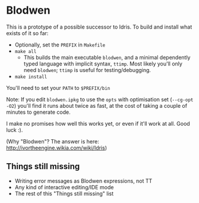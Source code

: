 Blodwen
=======

This is a prototype of a possible successor to Idris. To build and install 
what exists of it so far:

+ Optionally, set the `PREFIX` in `Makefile`
+ `make all`
  + This builds the main executable `blodwen`, and a minimal dependently
    typed language with implicit syntax, `ttimp`. Most likely you'll only
    need `blodwen`; `ttimp` is useful for testing/debugging.
+ `make install`

You'll need to set your `PATH` to `$PREFIX/bin`

Note: If you edit `blodwen.ipkg` to use the `opts` with optimisation set
(`--cg-opt -O2`) you'll find it runs about twice as fast, at the cost of
taking a couple of minutes to generate code.

I make no promises how well this works yet, or even if it'll work at all. 
Good luck :).

(Why "Blodwen"? The answer is here: http://ivortheengine.wikia.com/wiki/Idris)

Things still missing
--------------------

+ Writing error messages as Blodwen expressions, not TT
+ Any kind of interactive editing/IDE mode
+ The rest of this "Things still missing" list
